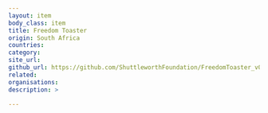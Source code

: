 ```yaml
---
layout: item
body_class: item
title: Freedom Toaster
origin: South Africa
countries: 
category: 
site_url: 
github_url: https://github.com/ShuttleworthFoundation/FreedomToaster_v0.1
related: 
organisations: 
description: >
  
---
```


